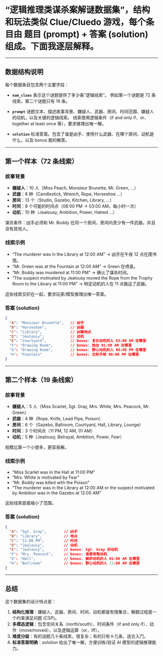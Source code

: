 # “**逻辑推理类谋杀案解谜数据集**”，结构和玩法类似 **Clue/Cluedo 游戏**，每个条目由 **题目 (prompt)** + **答案 (solution)** 组成。下面我逐层解释。

---

## 数据结构说明

每个数据条目包含两个主要字段：

* **`num_clues`**
  表示这个谜题提供了多少条“逻辑线索”。
  例如第一个谜题是 72 条线索，第二个谜题只有 19 条。

* **`prompt`**
  谜题文本，描述故事背景、嫌疑人、武器、房间、时间范围、嫌疑人的动机，以及关键的逻辑线索。
  线索使用逻辑条件（if and only if、or、together at least once 等），要求推理出唯一解。

* **`solution`**
  标准答案。包含了谁是凶手、使用什么武器、在哪个房间、动机是什么，以及 bonus 题的解答。

---

## 第一个样本（72 条线索）

### 故事背景

* **嫌疑人**：10 人（Miss Peach, Monsieur Brunette, Mr. Green, ...）
* **武器**：8 种（Candlestick, Wrench, Rope, Horseshoe ...）
* **房间**：13 个（Studio, Gazebo, Kitchen, Library, ...）
* **时间**：8 个可能的时间点（08:00 PM → 03:00 AM，每小时一次）
* **动机**：10 种（Jealousy, Ambition, Power, Hatred ...）

谋杀条件：凶手必须和 Mr. Boddy 在同一个房间，房间内至少有一件武器，并且没有其他人。

### 线索示例

* “The murderer was in the Library at 12:00 AM”
  → 凶手在午夜 12 点在图书馆。
* “Mr. Green was at the Fountain at 12:00 AM”
  → Green 在喷泉。
* “Mr. Boddy was murdered at 11:00 PM”
  → 确认了谋杀时间。
* “The suspect motivated by Jealousy moved the Rope from the Trophy Room to the Library at 11:00 PM”
  → 特定动机的人在 11 点搬运了武器。

这些线索交织在一起，要求玩家/模型推理出唯一答案。

### 答案 (solution)

```json
{
  "A": "Monsieur Brunette",   // 凶手
  "B": "Horseshoe",           // 凶器
  "C": "Library",             // 凶案地点
  "D": "Jealousy",            // 动机
  "E": "Courtyard",           // bonus: 复仇动机的人 03:00 AM 在哪里
  "F": "Drawing Room",        // bonus: 烛台 01:00 AM 在哪里
  "G": "Drawing Room",        // bonus: 野心动机的人 08:00 PM 在哪里
  "H": "Fountain"             // bonus: 左轮手枪 08:00 PM 在哪里
}
```

---

## 第二个样本（19 条线索）

### 故事背景

* **嫌疑人**：5 人（Miss Scarlet, Sgt. Gray, Mrs. White, Mrs. Peacock, Mr. Green）
* **武器**：4 种（Rope, Knife, Lead Pipe, Poison）
* **房间**：6 个（Gazebo, Ballroom, Courtyard, Hall, Library, Lounge）
* **时间**：3 个时间点（11 PM, 12 AM, 01 AM）
* **动机**：5 种（Jealousy, Betrayal, Ambition, Power, Fear）

规模比第一个小很多，更容易解。

### 线索示例

* “Miss Scarlet was in the Hall at 11:00 PM”
* “Mrs. White is motivated by Fear”
* “Mr. Boddy was killed with the Poison”
* “The murderer was in the Library at 12:00 AM or the suspect motivated by Ambition was in the Gazebo at 12:00 AM”

这些线索直接缩小了范围。

### 答案 (solution)

```json
{
  "A": "Sgt. Gray",        // 凶手
  "B": "Library",          // 地点
  "C": "11:00 PM",         // 时间
  "D": "Jealousy",         // 动机
  "E": "Jealousy",         // bonus: Sgt. Gray 的动机
  "F": "Mrs. Peacock",     // bonus: 谁是背叛动机
  "G": "Hall",             // bonus: 嫉妒动机的人 01:00 AM 在哪里
  "H": "Ballroom"          // bonus: 野心动机的人 12:00 AM 在哪里
}
```

---

## 总结

这个数据集的设计特点是：

1. **结构化推理**：嫌疑人、武器、房间、时间、动机都是有限集合，解题过程是一个约束满足问题 (CSP)。
2. **多模态逻辑**：包含空间关系（north/south）、时间条件（if and only if）、动作（move/moved），以及逻辑运算（or，iff）。
3. **难度分级**：有的谜题几十条线索，很复杂；有的只有十几条，适合入门。
4. **标准答案明确**：solution 给出了唯一解，方便训练/验证 AI 模型的逻辑推理能力。
